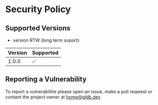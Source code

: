 # Security Policy

## Supported Versions

- version RTW (long term suport)

| Version | Supported          |
| ------- | ------------------ |
| 1.0.0   | :white_check_mark: |

## Reporting a Vulnerability

To report a vulnerabilitie please open an issue, make a pull reqwest or contant the project owner at home@gldb.dev
